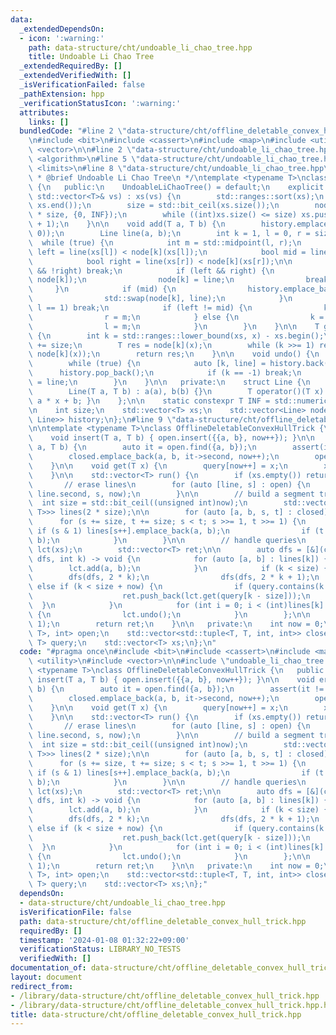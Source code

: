 ```yaml
---
data:
  _extendedDependsOn:
  - icon: ':warning:'
    path: data-structure/cht/undoable_li_chao_tree.hpp
    title: Undoable Li Chao Tree
  _extendedRequiredBy: []
  _extendedVerifiedWith: []
  _isVerificationFailed: false
  _pathExtension: hpp
  _verificationStatusIcon: ':warning:'
  attributes:
    links: []
  bundledCode: "#line 2 \"data-structure/cht/offline_deletable_convex_hull_trick.hpp\"\
    \n#include <bit>\n#include <cassert>\n#include <map>\n#include <utility>\n#include\
    \ <vector>\n\n#line 2 \"data-structure/cht/undoable_li_chao_tree.hpp\"\n#include\
    \ <algorithm>\n#line 5 \"data-structure/cht/undoable_li_chao_tree.hpp\"\n#include\
    \ <limits>\n#line 8 \"data-structure/cht/undoable_li_chao_tree.hpp\"\n\n/**\n\
    \ * @brief Undoable Li Chao Tree\n */\ntemplate <typename T>\nclass UndoableLiChaoTree\
    \ {\n   public:\n    UndoableLiChaoTree() = default;\n    explicit UndoableLiChaoTree(const\
    \ std::vector<T>& vs) : xs(vs) {\n        std::ranges::sort(xs);\n        xs.erase(std::ranges::unique(xs).begin(),\
    \ xs.end());\n        size = std::bit_ceil(xs.size());\n        node.resize(2\
    \ * size, {0, INF});\n        while ((int)xs.size() <= size) xs.push_back(xs.back()\
    \ + 1);\n    }\n\n    void add(T a, T b) {\n        history.emplace_back(-1, Line(0,\
    \ 0));\n        Line line(a, b);\n        int k = 1, l = 0, r = size;\n      \
    \  while (true) {\n            int m = std::midpoint(l, r);\n            bool\
    \ left = line(xs[l]) < node[k](xs[l]);\n            bool mid = line(xs[m]) < node[k](xs[m]);\n\
    \            bool right = line(xs[r]) < node[k](xs[r]);\n\n            if (!left\
    \ && !right) break;\n            if (left && right) {\n                history.emplace_back(k,\
    \ node[k]);\n                node[k] = line;\n                break;\n       \
    \     }\n            if (mid) {\n                history.emplace_back(k, node[k]);\n\
    \                std::swap(node[k], line);\n            }\n            if (r -\
    \ l == 1) break;\n            if (left != mid) {\n                k = 2 * k;\n\
    \                r = m;\n            } else {\n                k = 2 * k + 1;\n\
    \                l = m;\n            }\n        }\n    }\n\n    T get(T x) const\
    \ {\n        int k = std::ranges::lower_bound(xs, x) - xs.begin();\n        k\
    \ += size;\n        T res = node[k](x);\n        while (k >>= 1) res = std::min(res,\
    \ node[k](x));\n        return res;\n    }\n\n    void undo() {\n        assert(!history.empty());\n\
    \        while (true) {\n            auto [k, line] = history.back();\n      \
    \      history.pop_back();\n            if (k == -1) break;\n            node[k]\
    \ = line;\n        }\n    }\n\n   private:\n    struct Line {\n        T a, b;\n\
    \        Line(T a, T b) : a(a), b(b) {}\n        T operator()(T x) const { return\
    \ a * x + b; }\n    };\n\n    static constexpr T INF = std::numeric_limits<T>::max();\n\
    \n    int size;\n    std::vector<T> xs;\n    std::vector<Line> node;\n    std::vector<std::pair<int,\
    \ Line>> history;\n};\n#line 9 \"data-structure/cht/offline_deletable_convex_hull_trick.hpp\"\
    \n\ntemplate <typename T>\nclass OfflineDeletableConvexHullTrick {\n   public:\n\
    \    void insert(T a, T b) { open.insert({{a, b}, now++}); }\n\n    void erase(T\
    \ a, T b) {\n        auto it = open.find({a, b});\n        assert(it != open.end());\n\
    \        closed.emplace_back(a, b, it->second, now++);\n        open.erase(it);\n\
    \    }\n\n    void get(T x) {\n        query[now++] = x;\n        xs.push_back(x);\n\
    \    }\n\n    std::vector<T> run() {\n        if (xs.empty()) return {};\n\n \
    \       // erase lines\n        for (auto [line, s] : open) {\n            closed.emplace_back(line.first,\
    \ line.second, s, now);\n        }\n\n        // build a segment tree\n      \
    \  int size = std::bit_ceil((unsigned int)now);\n        std::vector<std::vector<std::pair<T,\
    \ T>>> lines(2 * size);\n\n        for (auto [a, b, s, t] : closed) {\n      \
    \      for (s += size, t += size; s < t; s >>= 1, t >>= 1) {\n               \
    \ if (s & 1) lines[s++].emplace_back(a, b);\n                if (t & 1) lines[--t].emplace_back(a,\
    \ b);\n            }\n        }\n\n        // handle queries\n        UndoableLiChaoTree<T>\
    \ lct(xs);\n        std::vector<T> ret;\n\n        auto dfs = [&](const auto&\
    \ dfs, int k) -> void {\n            for (auto [a, b] : lines[k]) {\n        \
    \        lct.add(a, b);\n            }\n            if (k < size) {\n        \
    \        dfs(dfs, 2 * k);\n                dfs(dfs, 2 * k + 1);\n            }\
    \ else if (k < size + now) {\n                if (query.contains(k - size)) {\n\
    \                    ret.push_back(lct.get(query[k - size]));\n              \
    \  }\n            }\n            for (int i = 0; i < (int)lines[k].size(); ++i)\
    \ {\n                lct.undo();\n            }\n        };\n\n        dfs(dfs,\
    \ 1);\n        return ret;\n    }\n\n   private:\n    int now = 0;\n    std::multimap<std::pair<T,\
    \ T>, int> open;\n    std::vector<std::tuple<T, T, int, int>> closed;\n    std::map<int,\
    \ T> query;\n    std::vector<T> xs;\n};\n"
  code: "#pragma once\n#include <bit>\n#include <cassert>\n#include <map>\n#include\
    \ <utility>\n#include <vector>\n\n#include \"undoable_li_chao_tree.hpp\"\n\ntemplate\
    \ <typename T>\nclass OfflineDeletableConvexHullTrick {\n   public:\n    void\
    \ insert(T a, T b) { open.insert({{a, b}, now++}); }\n\n    void erase(T a, T\
    \ b) {\n        auto it = open.find({a, b});\n        assert(it != open.end());\n\
    \        closed.emplace_back(a, b, it->second, now++);\n        open.erase(it);\n\
    \    }\n\n    void get(T x) {\n        query[now++] = x;\n        xs.push_back(x);\n\
    \    }\n\n    std::vector<T> run() {\n        if (xs.empty()) return {};\n\n \
    \       // erase lines\n        for (auto [line, s] : open) {\n            closed.emplace_back(line.first,\
    \ line.second, s, now);\n        }\n\n        // build a segment tree\n      \
    \  int size = std::bit_ceil((unsigned int)now);\n        std::vector<std::vector<std::pair<T,\
    \ T>>> lines(2 * size);\n\n        for (auto [a, b, s, t] : closed) {\n      \
    \      for (s += size, t += size; s < t; s >>= 1, t >>= 1) {\n               \
    \ if (s & 1) lines[s++].emplace_back(a, b);\n                if (t & 1) lines[--t].emplace_back(a,\
    \ b);\n            }\n        }\n\n        // handle queries\n        UndoableLiChaoTree<T>\
    \ lct(xs);\n        std::vector<T> ret;\n\n        auto dfs = [&](const auto&\
    \ dfs, int k) -> void {\n            for (auto [a, b] : lines[k]) {\n        \
    \        lct.add(a, b);\n            }\n            if (k < size) {\n        \
    \        dfs(dfs, 2 * k);\n                dfs(dfs, 2 * k + 1);\n            }\
    \ else if (k < size + now) {\n                if (query.contains(k - size)) {\n\
    \                    ret.push_back(lct.get(query[k - size]));\n              \
    \  }\n            }\n            for (int i = 0; i < (int)lines[k].size(); ++i)\
    \ {\n                lct.undo();\n            }\n        };\n\n        dfs(dfs,\
    \ 1);\n        return ret;\n    }\n\n   private:\n    int now = 0;\n    std::multimap<std::pair<T,\
    \ T>, int> open;\n    std::vector<std::tuple<T, T, int, int>> closed;\n    std::map<int,\
    \ T> query;\n    std::vector<T> xs;\n};"
  dependsOn:
  - data-structure/cht/undoable_li_chao_tree.hpp
  isVerificationFile: false
  path: data-structure/cht/offline_deletable_convex_hull_trick.hpp
  requiredBy: []
  timestamp: '2024-01-08 01:32:22+09:00'
  verificationStatus: LIBRARY_NO_TESTS
  verifiedWith: []
documentation_of: data-structure/cht/offline_deletable_convex_hull_trick.hpp
layout: document
redirect_from:
- /library/data-structure/cht/offline_deletable_convex_hull_trick.hpp
- /library/data-structure/cht/offline_deletable_convex_hull_trick.hpp.html
title: data-structure/cht/offline_deletable_convex_hull_trick.hpp
---
```

